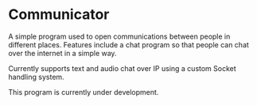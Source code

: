 Communicator
============

A simple program used to open communications between people in different places. Features include a chat program so that people can chat over the internet in a simple way.

Currently supports text and audio chat over IP using a custom Socket handling system.

This program is currently under development.
